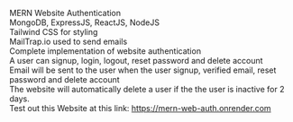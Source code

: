 MERN Website Authentication  
MongoDB, ExpressJS, ReactJS, NodeJS  
Tailwind CSS for styling  
MailTrap.io used to send emails  
Complete implementation of website authentication  
A user can signup, login, logout, reset password and delete account  
Email will be sent to the user when the user signup, verified email, reset password and delete account  
The website will automatically delete a user if the the user is inactive for 2 days.  
Test out this Website at this link: https://mern-web-auth.onrender.com  
